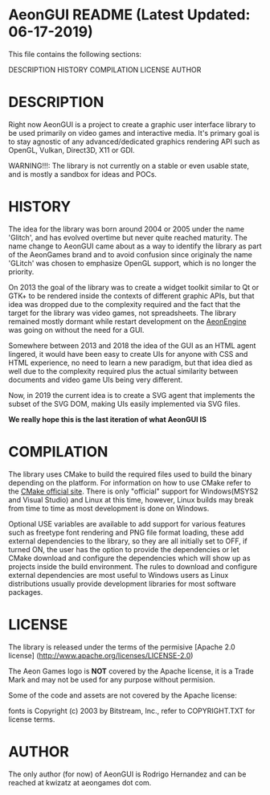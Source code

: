AeonGUI README (Latest Updated: 06-17-2019)
===========================

This file contains the following sections:

DESCRIPTION
HISTORY
COMPILATION
LICENSE
AUTHOR

DESCRIPTION
===========
Right now AeonGUI is a project to create a graphic user interface library to be used primarily on video games and interactive media.
It's primary goal is to stay agnostic of any advanced/dedicated graphics rendering API such as OpenGL, Vulkan, Direct3D, X11 or GDI.

WARNING!!!: The library is not currently on a stable or even usable state, and is mostly a sandbox for ideas and POCs.

HISTORY
=======
The idea for the library was born around 2004 or 2005 under the name 'Glitch', and has evolved overtime but never quite reached maturity.
The name change to AeonGUI came about as a way to identify the library as part of the AeonGames brand
and to avoid confusion since originaly the name 'GLitch' was chosen to emphasize OpenGL support, which is no longer the priority.

On 2013 the goal of the library was to create a widget toolkit similar to Qt or GTK+ to be rendered inside the contexts of different
graphic APIs, but that idea was dropped due to the complexity required and the fact that the target for the library was video games,
not spreadsheets. The library remained mostly dormant while restart development on the [AeonEngine](https://github.com/AeonGames/AeonEngine)
was going on without the need for a GUI.

Somewhere between 2013 and 2018 the idea of the GUI as an HTML agent lingered, it would have been easy to create UIs for anyone
with CSS and HTML experience, no need to learn a new paradigm, but that idea died as well due to the complexity required plus
the actual similarity between documents and video game UIs being very different.

Now, in 2019 the current idea is to create a SVG agent that implements the subset of the SVG DOM, making UIs easily implemented via SVG files.

**We really hope this is the last iteration of what AeonGUI IS**

COMPILATION
===========
The library uses CMake to build the required files used to build the binary depending on the platform.
For information on how to use CMake refer to the [CMake official site](https://www.cmake.org).
There is only "official" support for Windows(MSYS2 and Visual Studio) and Linux at this time,
however, Linux builds may break from time to time as most development is done on Windows.

Optional USE variables are available to add support for various features such as freetype font rendering and PNG file format loading,
these add external dependencies to the library, so they are all initially set to OFF, if turned ON, the user has the option to provide
the dependencies or let CMake download and configure the dependencies which will show up as projects inside the build environment.
The rules to download and configure external dependencies are most useful to Windows users as Linux distributions usually provide
development libraries for most software packages.

LICENSE
=======
The library is released under the terms of the permisive [Apache 2.0 license] (http://www.apache.org/licenses/LICENSE-2.0)

The Aeon Games logo is __NOT__ covered by the Apache license,
it is a Trade Mark and may not be used for any purpose without permision.

Some of the code and assets are not covered by the Apache license:

fonts     is Copyright (c) 2003 by Bitstream, Inc., refer to COPYRIGHT.TXT for license terms.

AUTHOR
======
The only author (for now) of AeonGUI is Rodrigo Hernandez and can be reached at kwizatz at aeongames dot com.
